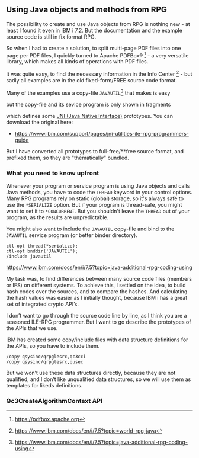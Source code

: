 ## Using Java objects and methods from RPG

The possibility to create and use Java objects from RPG is nothing new - at
least I found it even in IBM i 7.2. But the documentation and the example 
source code is still in fix format RPG. 

So when I had to create a solution, to split multi-page PDF files into one 
page per PDF files, I quickly turned to Apache PDFBox® [^1] - a very versatile
library, which makes all kinds of operations with PDF files.
[^1]: https://pdfbox.apache.org

It was quite easy, to find the necessary information in the Info Center [^2] - but sadly all examples are in the old fixed-form/FREE source code format.
[^2]: https://www.ibm.com/docs/en/i/7.5?topic=world-rpg-java

Many of the examples use a copy-file `JAVAUTIL`[^3] that makes is easy 
[^3]: https://www.ibm.com/docs/en/i/7.5?topic=java-additional-rpg-coding-using

but the copy-file and its
sevice program is only shown in fragments

which defines some [JNI (Java Native Interface)](https://docs.oracle.com/javase/8/docs/technotes/guides/jni/)
prototypes. You can download the original here:


- https://www.ibm.com/support/pages/jni-utilities-ile-rpg-programmers-guide

But I have converted all prototypes to full-free/**free source format, and
prefixed them, so they are "thematically" bundled. 

### What you need to know upfront

Whenever your program or service program is using Java objects and calls Java 
methods, you have to code the `THREAD` keyword in your control options. Many
RPG programs rely on static (global) storage, so it's always safe to use the
`*SERIALIZE` option. But if your program is thread-safe, you might want to
set it to `*CONCURRENT`. But you shouldn't leave the `THREAD` out of your
program, as the results are unpredictable.

You might also want to include the `JAVAUTIL` copy-file and bind to the 
`JAVAUTIL` service program (or better binder directory).

```rpgle
ctl-opt thread(*serialize);
ctl-opt bnddir('JAVAUTIL');
/include javautil
```











https://www.ibm.com/docs/en/i/7.5?topic=java-additional-rpg-coding-using


My task was, to find differences between many source code files (members or IFS) on different systems. To achieve this, I settled on the idea, to build hash codes over the sources, and to compare the hashes. And calculating the hash values was easier as I initially thought, because IBM i has a great set of integrated crypto API’s.

I don’t want to go through the source code line by line, as I think you are a seasoned ILE-RPG programmer. But I want to go describe the prototypes of the APIs that we use.

IBM has created some copy/include files with data structure definitions for the APIs, so you have to include them.

```rpgle
/copy qsysinc/qrpglesrc,qc3cci
/copy qsysinc/qrpglesrc,qusec
```

But we won’t use these data structures directly, because they are not qualified, and I don’t like unqualified data structures, so we will use them as templates for likeds definitions.

### Qc3CreateAlgorithmContext API

